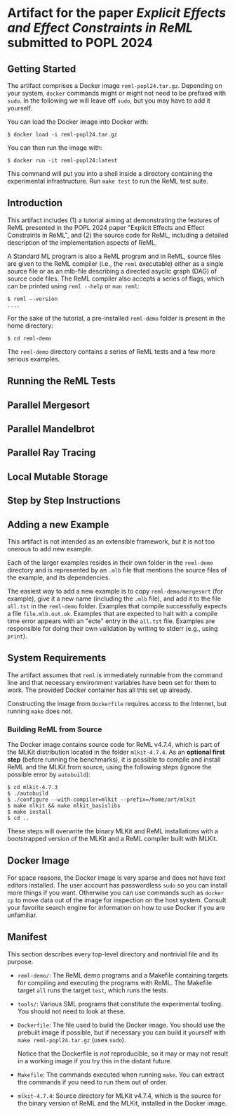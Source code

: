 # Artifact for the paper *Explicit Effects and Effect Constraints in ReML* submitted to POPL 2024

## Getting Started

The artifact comprises a Docker image `reml-popl24.tar.gz`.
Depending on your system, `docker` commands might or might not need to
be prefixed with `sudo`.  In the following we will leave off `sudo`,
but you may have to add it yourself.

You can load the Docker image into Docker with:

```
$ docker load -i reml-popl24.tar.gz
```

You can then run the image with:

```
$ docker run -it reml-popl24:latest
```

This command will put you into a shell inside a directory containing
the experimental infrastructure.  Run `make test` to run the ReML test
suite.

## Introduction

This artifact includes (1) a tutorial aiming at demonstrating the
features of ReML presented in the POPL 2024 paper "Explicit Effects
and Effect Constraints in ReML", and (2) the source code for ReML,
including a detailed description of the implementation aspects of ReML.

A Standard ML program is also a ReML program and in ReML, source files
are given to the ReML compiler (i.e., the `reml` executable) either as
a single source file or as an mlb-file describing a directed asyclic
graph (DAG) of source code files. The ReML compiler also accepts a
series of flags, which can be printed using `reml --help` or `man
reml`:

    $ reml --version
    ....

For the sake of the tutorial, a pre-installed `reml-demo` folder is
present in the home directory:

    $ cd reml-demo

The `reml-demo` directory contains a series of ReML tests and a few more
serious examples.

## Running the ReML Tests

## Parallel Mergesort

## Parallel Mandelbrot

## Parallel Ray Tracing

## Local Mutable Storage

## Step by Step Instructions

## Adding a new Example

This artifact is not intended as an extensible framework, but it is
not too onerous to add new example.

Each of the larger examples resides in their own folder in the
`reml-demo` directory and is represented by an `.mlb` file that
mentions the source files of the example, and its dependencies.

The easiest way to add a new example is to copy `reml-demo/mergesort`
(for example), give it a new name (including the `.mlb` file), and add
it to the file `all.tst` in the `reml-demo` folder. Examples that
compile successfully expects a file `file.mlb.out.ok`. Examples that
are expected to halt with a compile time error appears with an "ecte"
entry in the `all.tst` file. Examples are responsible for doing their own
validation by writing to stderr (e.g., using `print`).

## System Requirements

The artifact assumes that `reml` is immediately runnable from the
command line and that necessary environment variables have been set
for them to work.  The provided Docker container has all this set up
already.

Constructing the image from `Dockerfile` requires access to the
Internet, but running `make` does not.

### Building ReML from Source

The Docker image contains source code for ReML v4.7.4, which is part
of the MLKit distribution located in the folder `mlkit-4.7.4`. As an
**optional first step** (before running the benchmarks), it is
possible to compile and install ReML and the MLKit from source, using
the following steps (ignore the possible error by `autobuild`):

```
$ cd mlkit-4.7.3
$ ./autobuild
$ ./configure --with-compiler=mlkit --prefix=/home/art/mlkit
$ make mlkit && make mlkit_basislibs
$ make install
$ cd ..
```

These steps will overwrite the binary MLKit and ReML installations with a
bootstrapped version of the MLKit and a ReML compiler built with MLKit.

## Docker Image

For space reasons, the Docker image is very sparse and does not have
text editors installed.  The user account has passwordless `sudo` so
you can install more things if you want.  Otherwise you can use
commands such as `docker cp` to move data out of the image for
inspection on the host system.  Consult your favorite search engine
for information on how to use Docker if you are unfamiliar.

## Manifest

This section describes every top-level directory and nontrivial file
and its purpose.

* `reml-demo/`: The ReML demo programs and a Makefile containing
  targets for compiling and executing the programs with ReML. The
  Makefile target `all` runs the target `test`, which runs the tests.

* `tools/`: Various SML programs that constitute the experimental
  tooling.  You should not need to look at these.

* `Dockerfile`: The file used to build the Docker image.  You should
  use the prebuilt image if possible, but if necessary you can build
  it yourself with `make reml-popl24.tar.gz` (uses `sudo`).

  Notice that the Dockerfile is *not* reproducible, so it may or may
  not result in a working image if you try this in the distant future.

* `Makefile`: The commands executed when running `make`.  You can
  extract the commands if you need to run them out of order.

* `mlkit-4.7.4`: Source directory for MLKit v4.7.4, which is the
  source for the binary version of ReML and the MLKit, installed in
  the Docker image.
